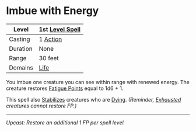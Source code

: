 # Imbue with Energy

| Level    | 1st [Level Spell](../../../Spell%20Level.md)        |
| -------- | --------------------------------------------------- |
| Casting  | 1 [Action](../../../../Game%20Procedures/Action.md) |
| Duration | None                                                |
| Range    | 30 feet                                             |
| Domains  | [Life](../../../Spell%20Domains/Life.md)            |

You imbue one creature you can see within range with renewed energy. The creature restores [Fatigue Points](../../../../Player%20Characters/Derived%20Statistics/Fatigue%20Points.md) equal to 1d6 + 1.

This spell also [Stabilizes](../../../../Conditions/Stabilized.md) creatures who are [Dying](../../../../Conditions/Dying.md). *(Reminder, [Exhausted](../../../../Conditions/Exhausted.md) creatures cannot restore FP.)*

---
*Upcast: Restore an additional 1 FP per spell level.*